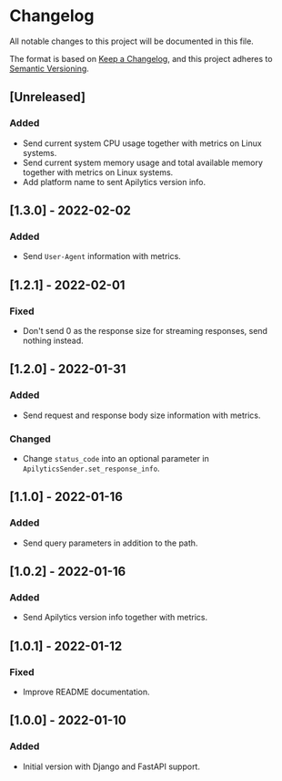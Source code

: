 # Changelog

All notable changes to this project will be documented in this file.

The format is based on [Keep a Changelog](https://keepachangelog.com/en/1.0.0/),
and this project adheres to [Semantic Versioning](https://semver.org/spec/v2.0.0.html).

## [Unreleased]

### Added

- Send current system CPU usage together with metrics on Linux systems.
- Send current system memory usage and total available memory together with metrics on Linux systems.
- Add platform name to sent Apilytics version info.

## [1.3.0] - 2022-02-02

### Added

- Send `User-Agent` information with metrics.

## [1.2.1] - 2022-02-01

### Fixed

- Don't send 0 as the response size for streaming responses, send nothing instead.

## [1.2.0] - 2022-01-31

### Added

- Send request and response body size information with metrics.

### Changed

- Change `status_code` into an optional parameter in `ApilyticsSender.set_response_info`.

## [1.1.0] - 2022-01-16

### Added

- Send query parameters in addition to the path.

## [1.0.2] - 2022-01-16

### Added

- Send Apilytics version info together with metrics.

## [1.0.1] - 2022-01-12

### Fixed

- Improve README documentation.

## [1.0.0] - 2022-01-10

### Added

- Initial version with Django and FastAPI support.
